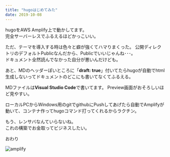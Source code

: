 ```yaml
---
title: "hugoはじめてみた"
date: 2019-10-08
---
```


hugoをAWS Amplify上で動かしてます。  
完全サーバーレスでふるえるほどかっこいい。

ただ、テーマを導入する時は色々と癖が強くてハマりまくった。
公開ディレクトリのデフォルトPublicなんだから、Publicでいいじゃんね･･･。  
ドキュメント全然読んでなかった自分が悪いんだけども。

あと、MDのヘッダーぽいところに「**draft: true**」付いてたらhugoが自動でhtml生成しないってドキュメントのどこにも書いてなくてふるえる。

MDファイルは**Visual Studio Code**で書いてます。
Preview画面がおそろしいほど見やすい。

ローカルPCからWindows用のgitでgithubにPushしてあげたら自動でAmplifyが動いて、コンテナ作ってhugoコマンド打ってくれるからラクチン。

もう、レンサバなんていらないね。  
これの構築でお金取ってビジネスしたい。

おわり 

![amplify](../../images/amplify.jpg)
